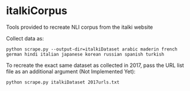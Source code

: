 # italkiCorpus
Tools provided to recreate NLI corpus from the italki website

Collect data as:

```
python scrape.py --output-dir=italkiDataset arabic maderin french german hindi italian japanese korean russian spanish turkish
```

To recreate the exact same dataset as collected in 2017, pass the URL list file as an additional argument (Not Implemented Yet):

```
python scrape.py italkiDataset 2017urls.txt
```
